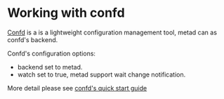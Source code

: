 # Working with confd

[Confd](https://github.com/yunify/confd) is a is a lightweight configuration management tool, metad can as confd's backend.


Confd's configuration options:

* backend set to metad.
* watch set to true, metad support wait change notification.

More detail please see [confd's quick start guide](https://github.com/yunify/confd/blob/master/docs/quick-start-guide.md)
